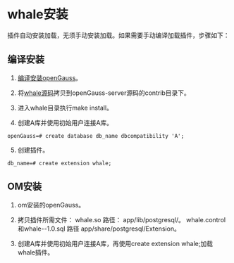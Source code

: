 # whale安装

插件自动安装加载，无须手动安装加载。如果需要手动编译加载插件，步骤如下：
    
## 编译安装

1. [编译安装openGauss](https://gitee.com/opengauss/openGauss-server#%E7%BC%96%E8%AF%91)。

2. 将[whale源码](https://gitee.com/opengauss/Plugin/tree/master/contrib/whale)拷贝到openGauss-server源码的contrib目录下。

3. 进入whale目录执行make install。

4. 创建A库并使用初始用户连接A库。

```
openGauss=# create database db_name dbcompatibility 'A';
```

5. 创建插件。

```
db_name=# create extension whale;
```

## OM安装

1. om安装的openGauss。

2. 拷贝插件所需文件：
        whale.so 路径： app/lib/postgresql/。
        whale.control和whale--1.0.sql 路径 app/share/postgresql/Extension。

3. 创建A库并使用初始用户连接A库，再使用create extension whale;加载whale插件。